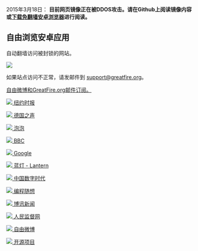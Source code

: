 
2015年3月18日：
<strong>目前网页镜像正在被DDOS攻击。请在Github上阅读镜像内容或<a
	href="FreeBrowser-1.3.apk">下载免翻墙安卓浏览器</a>进行阅读。
</strong>

## 自由浏览安卓应用

自动翻墙访问被封锁的网站。

<a href="FreeBrowser-1.3.apk"><img
	src="https://raw.githubusercontent.com/greatfire/images/master/fb.qr.png" /></a>

如果站点访问不正常，请发邮件到 support@greatfire.org。

<a
	href="https://b.us7.list-manage.com/subscribe?u=854fca58782082e0cbdf204a0&id=c78949b93c"
	target="mailchimp">自由微博和GreatFire.org邮件订阅。</a>

<a href="nyt"><img src="https://raw.githubusercontent.com/greatfire/images/master/nyt.png"/> 纽约时报</a>

<a href="dw"><img src="https://raw.githubusercontent.com/greatfire/images/master/dw.png"/> 德国之声</a>

<a href="paopao"><img src="https://raw.githubusercontent.com/greatfire/images/master/paopao.png"/> 泡泡</a>

<a href="bbc"><img src="https://raw.githubusercontent.com/greatfire/images/master/bbc.png"/> BBC</a>

<a href="google"><img src="https://raw.githubusercontent.com/greatfire/images/master/google.png"/> Google</a>

<a href="lantern"><img src="https://raw.githubusercontent.com/greatfire/images/master/lantern.png"/> 蓝灯 - Lantern</a>

<a href="cdt"><img src="https://raw.githubusercontent.com/greatfire/images/master/cdt.png"/> 中国数字时代</a>

<a href="programthink"><img src="https://raw.githubusercontent.com/greatfire/images/master/programthink.png"/> 编程随想</a>

<a href="boxun"><img src="https://raw.githubusercontent.com/greatfire/images/master/boxun.png"/> 博讯新闻</a>

<a href="renminjianduwang"><img src="https://raw.githubusercontent.com/greatfire/images/master/renminjianduwang.png"/> 人民监督网</a>

<a href="freeweibo"><img src="https://raw.githubusercontent.com/greatfire/images/master/freeweibo.png"/> 自由微博</a>

<a href="open-source"><img src="https://raw.githubusercontent.com/greatfire/images/master/open-source.png"/> 开源项目</a>

